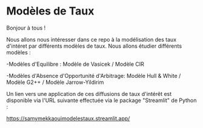 # Modèles de Taux

Bonjour à tous !

Nous allons nous intéresser dans ce repo à la modélisation des taux d'intéret par différents modèles de taux. 
Nous allons étudier différents modèles : 

-Modèles d'Equilibre : 
         Modèle de Vasicek
        / Modèle CIR
       
-Modèles d'Absence d'Opportunité d'Arbitrage:
        Modèle Hull & White
       / Modèle G2++
       / Modèle Jarrow-Yildirim
       
      
Un lien vers une application de ces diffusions de taux d'intérêt est disponible via l'URL suivante effectuée via le package "Streamlit" de Python :

https://samymekkaouimodelestaux.streamlit.app/
